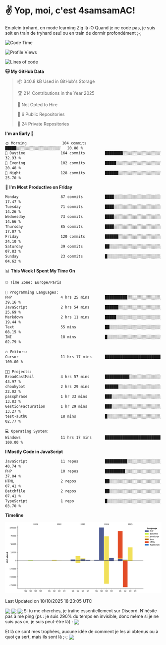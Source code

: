 # ✌ Yop, moi, c'est 4samsamAC!

En plein tryhard, en mode learning Zig là :O Quand je ne code pas, je suis soit en train de tryhard osu! ou en train de dormir profondément ;-;

<!--START_SECTION:waka-->
![Code Time](http://img.shields.io/badge/Code%20Time-891%20hrs%2021%20mins-blue)

![Profile Views](http://img.shields.io/badge/Profile%20Views-0-blue)

![Lines of code](https://img.shields.io/badge/From%20Hello%20World%20I%27ve%20Written-342.4%20thousand%20lines%20of%20code-blue)

**🐱 My GitHub Data** 

> 📦 340.8 kB Used in GitHub's Storage 
 > 
> 🏆 214 Contributions in the Year 2025
 > 
> 🚫 Not Opted to Hire
 > 
> 📜 6 Public Repositories 
 > 
> 🔑 24 Private Repositories 
 > 
**I'm an Early 🐤** 

```text
🌞 Morning                104 commits         █████░░░░░░░░░░░░░░░░░░░░   20.88 % 
🌆 Daytime                164 commits         ████████░░░░░░░░░░░░░░░░░   32.93 % 
🌃 Evening                102 commits         █████░░░░░░░░░░░░░░░░░░░░   20.48 % 
🌙 Night                  128 commits         ██████░░░░░░░░░░░░░░░░░░░   25.70 % 
```
📅 **I'm Most Productive on Friday** 

```text
Monday                   87 commits          ████░░░░░░░░░░░░░░░░░░░░░   17.47 % 
Tuesday                  71 commits          ████░░░░░░░░░░░░░░░░░░░░░   14.26 % 
Wednesday                73 commits          ████░░░░░░░░░░░░░░░░░░░░░   14.66 % 
Thursday                 85 commits          ████░░░░░░░░░░░░░░░░░░░░░   17.07 % 
Friday                   120 commits         ██████░░░░░░░░░░░░░░░░░░░   24.10 % 
Saturday                 39 commits          ██░░░░░░░░░░░░░░░░░░░░░░░   07.83 % 
Sunday                   23 commits          █░░░░░░░░░░░░░░░░░░░░░░░░   04.62 % 
```


📊 **This Week I Spent My Time On** 

```text
🕑︎ Time Zone: Europe/Paris

💬 Programming Languages: 
PHP                      4 hrs 25 mins       ██████████░░░░░░░░░░░░░░░   39.16 % 
JavaScript               2 hrs 54 mins       ██████░░░░░░░░░░░░░░░░░░░   25.69 % 
Markdown                 2 hrs 11 mins       █████░░░░░░░░░░░░░░░░░░░░   19.44 % 
Text                     55 mins             ██░░░░░░░░░░░░░░░░░░░░░░░   08.15 % 
INI                      18 mins             █░░░░░░░░░░░░░░░░░░░░░░░░   02.79 % 

🔥 Editors: 
Cursor                   11 hrs 17 mins      █████████████████████████   100.00 % 

🐱‍💻 Projects: 
BroadCastMail            4 hrs 57 mins       ███████████░░░░░░░░░░░░░░   43.97 % 
choukybot                2 hrs 29 mins       ██████░░░░░░░░░░░░░░░░░░░   22.02 % 
passphrase               1 hr 33 mins        ███░░░░░░░░░░░░░░░░░░░░░░   13.83 % 
GestionFacturation       1 hr 29 mins        ███░░░░░░░░░░░░░░░░░░░░░░   13.27 % 
test-auth0               18 mins             █░░░░░░░░░░░░░░░░░░░░░░░░   02.77 % 

💻 Operating System: 
Windows                  11 hrs 17 mins      █████████████████████████   100.00 % 
```

**I Mostly Code in JavaScript** 

```text
JavaScript               11 repos            ██████████░░░░░░░░░░░░░░░   40.74 % 
PHP                      10 repos            █████████░░░░░░░░░░░░░░░░   37.04 % 
HTML                     2 repos             ██░░░░░░░░░░░░░░░░░░░░░░░   07.41 % 
Batchfile                2 repos             ██░░░░░░░░░░░░░░░░░░░░░░░   07.41 % 
TypeScript               1 repo              █░░░░░░░░░░░░░░░░░░░░░░░░   03.70 % 
```



**Timeline**

![Lines of Code chart](https://raw.githubusercontent.com/4samsamAC/4samsamAC/main/assets/bar_graph.png)


 Last Updated on 10/10/2025 18:23:05 UTC
<!--END_SECTION:waka-->
<img align="center" src="https://wakatime.com/share/@05e9693c-ae09-4eda-80e1-420e9727a814/cd575566-5d1a-4a1b-bd1b-7821aa98ed37.svg"/>
<img align="center" src="https://github-readme-stats.vercel.app/api?username=4samsamAC&show_icons=true&theme=midnight-purple&count_private=true"/>
<img align="center" src="https://github-readme-stats.vercel.app/api/top-langs/?username=4samsamAC&layout=compact&theme=midnight-purple&count_private=true"/>
<!-- [![Ashutosh's github activity graph](https://github-readme-activity-graph.vercel.app/graph?username=4samsamAC&bg_color=2f3640&color=00a8ff&line=82ccdd&point=00a8ff&area=true&hide_border=true)](https://github.com/ashutosh00710/github-readme-activity-graph) -->
Si tu me cherches, je traîne essentiellement sur Discord. N'hésite pas à me ping (ps : je suis 290% du temps en invisible, donc même si je ne suis pas co, je suis peut-être là) : 
<a href="discord://-/users/581625633830993961"><img align="center" src="https://discord.c99.nl/widget/theme-2/581625633830993961.png"/></a>

Et là ce sont mes trophées, aucune idée de comment je les ai obtenus ou à quoi ça sert, mais ils sont là ;-;
<img align="center" src="https://github-profile-trophy.vercel.app/?username=4samsamAC&theme=onedark"/>
